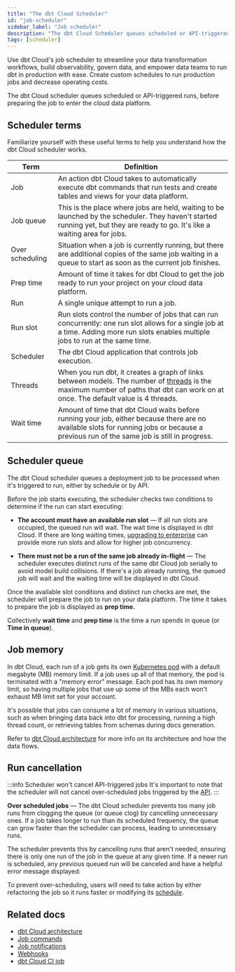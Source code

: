 ```yaml
---
title: "The dbt Cloud Scheduler"
id: "job-scheduler"
sidebar_label: "Job scheduler"
description: "The dbt Cloud Scheduler queues scheduled or API-triggered runs, before preparing the job to enter cloud data platform. Build observability into transformation workflows with the in-app scheduling, logging, and alerting." 
tags: [scheduler]
---
```


Use dbt Cloud's job scheduler to streamline your data transformation workflows, build observability, govern data, and empower data teams to run dbt in production with ease. Create custom schedules to run production jobs and decrease operating costs.

The dbt Cloud scheduler queues scheduled or API-triggered runs, before preparing the job to enter the cloud data platform. 

## Scheduler terms

Familiarize yourself with these useful terms to help you understand how the dbt Cloud scheduler works.

| Term | Definition |
| --- | --- |
| Job | An action dbt Cloud takes to automatically execute dbt commands that run tests and create tables and views for your data platform. |
| Job queue | This is the place where jobs are held, waiting to be launched by the scheduler. They haven't started running yet, but they are ready to go. It's like a waiting area for jobs. |
| Over scheduling | Situation when a job is currently running, but there are additional copies of the same job waiting in a queue to start as soon as the current job finishes. |
| Prep time | Amount of time it takes for dbt Cloud to get the job ready to run your project on your cloud data platform. |
| Run | A single unique attempt to run a job. |
| Run slot | Run slots control the number of jobs that can run concurrently: one run slot allows for a single job at a time. Adding more run slots enables multiple jobs to run at the same time. |
| Scheduler | The dbt Cloud application that controls job execution. |
| Threads | When you run dbt, it creates a graph of links between models. The number of [threads](/docs/core/connection-profiles#understanding-threads) is the maximum number of paths that dbt can work on at once. The default value is 4 threads. |
| Wait time | Amount of time that dbt Cloud waits before running your job, either because there are no available slots for running jobs or because a previous run of the same job is still in progress. |


## Scheduler queue

The dbt Cloud scheduler queues a deployment job to be processed when it's triggered to run, either by schedule or by API. 

Before the job starts executing, the scheduler checks two conditions to determine if the run can start executing:

- **The account must have an available run slot** &mdash; If all run slots are occupied, the queued run will wait. The wait time is displayed in dbt Cloud. If there are long waiting times, [upgrading to enterprise](https://www.getdbt.com/contact/) can provide more run slots and allow for higher job concurrency.

- **There must not be a run of the same job already in-flight** &mdash; The scheduler executes distinct runs of the same dbt Cloud job serially to avoid model build collisions. If there's a job already running, the queued job will wait and the waiting time will be displayed in dbt Cloud.

Once the available slot conditions and distinct run checks are met, the scheduler will prepare the job to run on your data platform. The time it takes to prepare the job is displayed as **prep time.**

Collectively **wait time** and **prep time** is the time a run spends in queue (or **Time in queue**).

<Lightbox src="/img/docs/dbt-cloud/deployment/deploy-scheduler.jpg" width="85%" title="An overview of a dbt Cloud job run"/>

## Job memory

In dbt Cloud, each run of a job gets its own [Kubernetes pod](https://en.wikipedia.org/wiki/Kubernetes) with a default megabyte (MB) memory limit. If a job uses up all of that memory, the pod is terminated with a "memory error" message. Each pod has its own memory limit, so having multiple jobs that use up some of the MBs each won't exhaust MB limit set for your account.

It's possible that jobs can consume a lot of memory in various situations, such as when bringing data back into dbt for processing, running a high thread count, or retrieving tables from schemas during docs generation.

Refer to [dbt Cloud architecture](/docs/cloud/about-cloud/architecture) for more info on its architecture and how the data flows.


<!-- leaving space for CI job treatment, runtime, warm up pods updates

-->

## Run cancellation

:::info Scheduler won't cancel API-triggered jobs 
It's important to note that the scheduler will not cancel over-scheduled jobs triggered by the [API](/docs/dbt-cloud-apis/overview).
:::

**Over scheduled jobs** &mdash; The dbt Cloud scheduler prevents too many job runs from clogging the queue (or queue clog) by cancelling unnecessary ones. If a job takes longer to run than its scheduled frequency, the queue can grow faster than the scheduler can process, leading to unnecessary runs. 

The scheduler prevents this by cancelling runs that aren't needed, ensuring there is only one run of the job in the queue at any given time. If a newer run is scheduled, any previous queued run will be canceled and have a helpful error message displayed:

<Lightbox src="/img/docs/dbt-cloud/deployment/run-error-message.jpg" width="85%" title="The cancelled runs display a helpful error message explaining why the run was cancelled and recommendations"/>

To prevent over-scheduling, users will need to take action by either refactoring the job so it runs faster or modifying its [schedule](/docs/deploy/job-triggers).

## Related docs
- [dbt Cloud architecture](/docs/cloud/about-cloud/architecture#about-dbt-cloud-architecture)
- [Job commands](/docs/deploy/job-commands)
- [Job notifications](/docs/deploy/job-notifications)
- [Webhooks](/docs/deploy/webhooks)
- [dbt Cloud CI job](/docs/deploy/cloud-ci-job)





